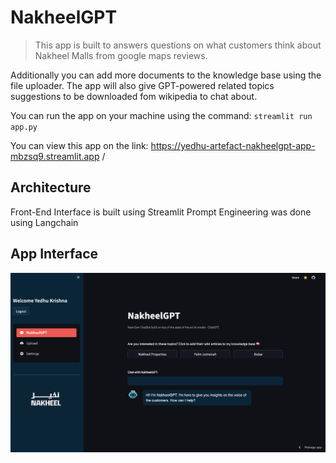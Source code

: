 # NakheelGPT

> This app is built to answers questions on what customers think about Nakheel Malls from google maps reviews.

Additionally you can add more documents to the knowledge base using the file uploader.
The app will also give GPT-powered related topics suggestions to be downloaded fom wikipedia to chat about.  

You can run the app on your machine using the command: 
`streamlit run app.py`

You can view this app on the link:
https://yedhu-artefact-nakheelgpt-app-mbzsq9.streamlit.app
/

## Architecture
Front-End Interface is built using Streamlit
Prompt Engineering was done using Langchain




   
    
    
## App Interface
![interface image](/content/app_interface.png "App Interface")
